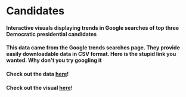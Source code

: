 

# Candidates
 
#### Interactive visuals displaying trends in Google searches of top three Democratic presidential candidates
#### This data came from the Google trends searches page. They provide easily downloadable data in CSV format. Here is the stupid link you wanted. Why don't you try googling it
#### Check out the data [here](https://trends.google.com/trends/explore?date=2019-06-26%202019-10-29&geo=US&q=Elizabeth%20Warren,Bernie%20Sanders,Joe%20Biden)!
#### Check out the visual [here](https://humera97.github.io/Candidates/)!

